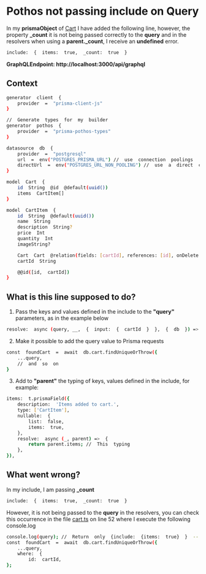# Pothos not passing include on Query

In my <strong>prismaObject</strong> of [Cart](./src/app/api/graphql/types/cart.ts) I have added the following line, however, the property <strong>\_count</strong > it is not being passed correctly to the <strong>query</strong> and in the resolvers when using a <strong>parent.\_count</strong>, I receive an <strong>undefined</strong> error.

```bash
include:  {  items:  true,  _count:  true  }
```

<strong>GraphQLEndpoint: http://localhost:3000/api/graphql</strong>

## Context

```bash
generator  client  {
	provider  =  "prisma-client-js"
}

//  Generate  types  for  my  builder
generator  pothos  {
	provider  =  "prisma-pothos-types"
}

datasource  db  {
	provider  =  "postgresql"
	url  =  env("POSTGRES_PRISMA_URL") //  use  connection  poolings
	directUrl  =  env("POSTGRES_URL_NON_POOLING") //  use  a  direct  connection
}

model  Cart  {
	id  String  @id  @default(uuid())
	items  CartItem[]
}

model  CartItem  {
	id  String  @default(uuid())
	name  String
	description  String?
	price  Int
	quantity  Int
	imageString?

	Cart  Cart  @relation(fields: [cartId], references: [id], onDelete: Cascade)
	cartId  String

	@@id([id,  cartId])
}
```

## What is this line supposed to do?

1. Pass the keys and values defined in the include to the <strong>"query"</strong> parameters, as in the example below

```bash
resolve:  async (query, __,  {  input:  {  cartId  }  },  {  db  }) => {
```

2. Make it possible to add the query value to Prisma requests

```bash
const  foundCart  =  await  db.cart.findUniqueOrThrow({
	...query,
	//  and  so  on
}
```

3. Add to <strong>"parent"</strong> the typing of keys, values defined in the include, for example:

```bash
items:  t.prismaField({
	description:  'Items added to cart.',
	type: ['CartItem'],
	nullable:  {
		list:  false,
		items:  true,
	},
	resolve:  async (_, parent) =>  {
		return parent.items; //  This  typing
	},
}),
```

## What went wrong?

In my include, I am passing <strong>\_count</strong>

```bash
include:  {  items:  true,  _count:  true  }
```

However, it is not being passed to the <strong>query</strong> in the resolvers, you can check this occurrence in the file [cart.ts](./src/app/api/graphql/types/cart.ts) on line 52 where I execute the following console.log

```bash
console.log(query); //  Return  only  {include:  {items:  true}  }  --  Line  52
const  foundCart  =  await  db.cart.findUniqueOrThrow({
	...query,
	where:  {
		id:  cartId,
};
```
